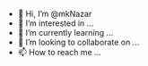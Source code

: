 - 👋 Hi, I’m @mkNazar
- 👀 I’m interested in ...
- 🌱 I’m currently learning ...
- 💞️ I’m looking to collaborate on ...
- 📫 How to reach me ...

<!---
mkNazar/mkNazar is a ✨ special ✨ repository because its `README.md` (this file) appears on your GitHub profile.
You can click the Preview link to take a look at your changes.
--->
